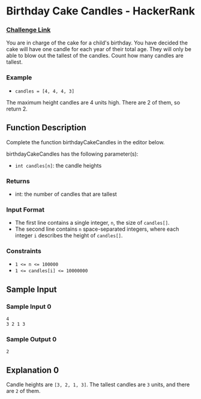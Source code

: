 # Birthday Cake Candles - HackerRank

### [Challenge Link](https://www.hackerrank.com/challenges/birthday-cake-candles/problem)


You are in charge of the cake for a child's birthday. You have decided the cake will have one candle for each year of their total age. They will only be able to blow out the tallest of the candles. Count how many candles are tallest.

### Example
- `candles = [4, 4, 4, 3]`

The maximum height candles are 4 units high. There are 2 of them, so return 2.

## Function Description

Complete the function birthdayCakeCandles in the editor below.

birthdayCakeCandles has the following parameter(s):

- `int candles[n]`: the candle heights

### Returns
- int: the number of candles that are tallest

### Input Format
- The first line contains a single integer, `n`, the size of `candles[]`.
- The second line contains `n` space-separated integers, where each integer `i` describes the height of `candles[]`.

### Constraints
- `1 <= n <= 100000`
- `1 <= candles[i] <= 10000000`

## Sample Input

### Sample Input 0
```
4
3 2 1 3
```

### Sample Output 0
```
2
```
## Explanation 0

Candle heights are `[3, 2, 1, 3]`. The tallest candles are `3` units, and there are `2` of them.
